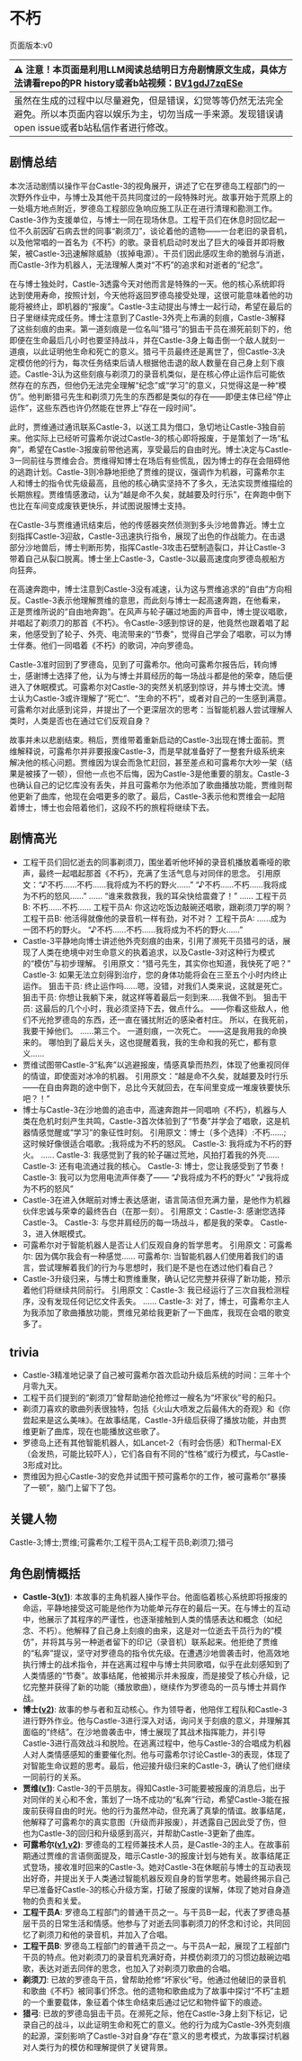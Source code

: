 # 不朽
页面版本:v0
 

| :warning: 注意！本页面是利用LLM阅读总结明日方舟剧情原文生成，具体方法请看repo的PR history或者b站视频：[BV1gdJ7zqESe](https://www.bilibili.com/video/BV1gdJ7zqESe/)         |
|:----------------------------|
| 虽然在生成的过程中以尽量避免，但是错误，幻觉等等仍然无法完全避免。所以本页面内容以娱乐为主，切勿当成一手来源。发现错误请open issue或者b站私信作者进行修改。|



## 剧情总结
本次活动剧情以操作平台Castle-3的视角展开，讲述了它在罗德岛工程部门的一次野外作业中，与博士及其他干员共同度过的一段特殊时光。故事开始于荒原上的一处塌方地点附近，罗德岛工程部应急响应施工队正在进行清理和勘测工作。Castle-3作为支援单位，与博士一同在现场休息。工程干员们在休息时回忆起一位不久前因矿石病去世的同事“剃须刀”，谈论着他的遗物——一台老旧的录音机，以及他常唱的一首名为《不朽》的歌。录音机启动时发出了巨大的噪音并即将散架，被Castle-3迅速解除威胁（拔掉电源）。干员们因此感叹生命的脆弱与消逝，而Castle-3作为机器人，无法理解人类对“不朽”的追求和对逝者的“纪念”。

在与博士独处时，Castle-3透露今天对他而言是特殊的一天。他的核心系统即将达到使用寿命，按照计划，今天他将返回罗德岛接受处理，这很可能意味着他的功能将被终止，即机器的“报废”。Castle-3主动提出与博士一起行动，希望在最后的日子里继续完成任务。博士注意到了Castle-3外壳上布满的刻痕，Castle-3解释了这些刻痕的由来。第一道刻痕是一位名叫“猎弓”的狙击干员在濒死前刻下的，他即便在生命最后几小时也要坚持战斗，并在Castle-3身上每击倒一个敌人就刻一道痕，以此证明他生命和死亡的意义。猎弓干员最终还是离世了，但Castle-3决定模仿他的行为，每次任务结束后请人根据他击退的敌人数量在自己身上刻下痕迹。Castle-3认为这些刻痕与剃须刀的录音机类似，是在核心停止运作后可能依然存在的东西，但他仍无法完全理解“纪念”或“学习”的意义，只觉得这是一种“模仿”。他判断猎弓先生和剃须刀先生的东西都是类似的存在——即便主体已经“停止运作”，这些东西也许仍然能在世界上“存在一段时间”。

此时，贾维通过通讯联系Castle-3，以送工具为借口，急切地让Castle-3独自前来。他实际上已经听可露希尔说过Castle-3的核心即将报废，于是策划了一场“私奔”，希望在Castle-3报废前带他逃离，享受最后的自由时光。博士决定与Castle-3一同前往与贾维会合。贾维得知博士在场后有些慌乱，因为博士的存在会阻碍他的逃跑计划。Castle-3则冷静地拒绝了贾维的提议，强调作为机器，可露希尔主人和博士的指令优先级最高，且他的核心确实坚持不了多久，无法实现贾维描绘的长期旅程。贾维情感激动，认为“越是命不久矣，就越要及时行乐”，在奔跑中倒下也比在车间变成废铁更快乐，并试图说服博士支持。

在Castle-3与贾维通讯结束后，他的传感器突然侦测到多头沙地兽靠近。博士立刻指挥Castle-3迎敌，Castle-3迅速执行指令，展现了出色的作战能力。在击退部分沙地兽后，博士判断形势，指挥Castle-3攻击石壁制造裂口，并让Castle-3带着自己从裂口脱离。博士坐上Castle-3，Castle-3以最高速度向罗德岛舰船方向狂奔。

在高速奔跑中，博士注意到Castle-3没有减速，认为这与贾维追求的“自由”方向相反。Castle-3表示他理解贾维的意思，而此刻与博士一起高速奔跑，在他看来，正是贾维所说的“自由地奔跑”。在风声与轮子碾过地面的声音中，博士提议唱歌，并唱起了剃须刀的那首《不朽》。令Castle-3感到惊讶的是，他竟然也跟着唱了起来，他感受到了轮子、外壳、电流带来的“节奏”，觉得自己学会了唱歌，可以为博士伴奏。他们一同唱着《不朽》的歌词，冲向罗德岛。

Castle-3准时回到了罗德岛，见到了可露希尔。他向可露希尔报告后，转向博士，感谢博士选择了他，认为与博士并肩经历的每一场战斗都是他的荣幸，随后便进入了休眠模式。可露希尔对Castle-3的突然关机感到惊讶，并与博士交流。博士认为Castle-3或许理解了“死亡”、“生命的不朽”，或者对自己的一生感到满意。可露希尔对此感到诧异，并提出了一个更深层次的思考：当智能机器人尝试理解人类时，人类是否也在通过它们反观自身？

故事并未以悲剧结束。稍后，贾维带着重新启动的Castle-3出现在博士面前。贾维解释说，可露希尔并非要报废Castle-3，而是早就准备好了一整套升级系统来解决他的核心问题。贾维因为误会而急忙赶回，甚至差点和可露希尔大吵一架（结果是被揍了一顿），但他一点也不后悔，因为Castle-3是他重要的朋友。Castle-3也确认自己的记忆库没有丢失，并且可露希尔为他添加了歌曲播放功能，贾维则帮他更新了曲库，他现在会唱更多的歌了。最后，Castle-3表示他和贾维会一起陪着博士，博士也会陪着他们，这段不朽的旅程将继续下去。
## 剧情高光
*   工程干员们回忆逝去的同事剃须刀，围坐着听他坏掉的录音机播放着嘶哑的歌声，最终一起唱起那首《不朽》，充满了生活气息与对同伴的思念。
    引用原文：“♪不朽......不朽......我将成为不朽的野火......”
    “♪不朽......不朽......我将成为不朽的怒风......”
    ......
    “谁来救救我，我的耳朵快给震聋了！”
    ......
    工程干员B: 不朽......不朽......
    工程干员A: 你这边吃饭边敲碗还唱歌，跟剃须刀学的啊？
    工程干员B: 他活得就像他的录音机一样有劲，对不对？
    工程干员A: ......成为一团不朽的野火。
    “♪不朽......不朽......我将成为不朽的野火......”
*   Castle-3平静地向博士讲述他外壳刻痕的由来，引用了濒死干员猎弓的话，展现了人类在绝境中对生命意义的执着追求，以及Castle-3对这种行为模式的“模仿”与初步理解。
    引用原文：“猎弓先生，其实你也知道，我快死了吧？”
    Castle-3: 如果无法立刻得到治疗，您的身体功能将会在三至五个小时内终止运作。
    狙击干员: 终止运作吗......嗯，没错，对我们人类来说，这就是死亡。
    狙击干员: 你想让我躺下来，就这样等着最后一刻到来......我做不到。
    狙击干员: 这最后的几个小时，我必须坚持下去，做点什么。
    ——你看这些敌人，他们不光抢罗德岛的东西，还一直在骚扰附近的感染者村庄。
    所以，在我死前，我要干掉他们。
    ......第三个。
    一道刻痕，一次死亡。
    ——这是我用我的命换来的。
    哪怕到了最后关头，这也提醒着我，我的生命和我的死亡，都有意义......
*   贾维试图带Castle-3“私奔”以逃避报废，情感真挚而热烈，体现了他重视同伴的情谊，即使面对冰冷的机器。
    引用原文：“越是命不久矣，就越要及时行乐——在自由奔跑的途中倒下，总比今天就回去，在车间里变成一堆废铁要快乐吧？！”
*   博士与Castle-3在沙地兽的追击中，高速奔跑并一同唱响《不朽》，机器与人类在危机时刻产生共鸣，Castle-3首次体验到了“节奏”并学会了唱歌，这是机器情感觉醒或“学习”的象征性时刻。
    引用原文：博士（多个选择）:不朽......;这时候好像很适合唱歌。;我将成为不朽的怒风。
    Castle-3: 我将成为不朽的野火。
    ......
    Castle-3: 我感觉到了我的轮子碾过荒地，风拍打着我的外壳......
    Castle-3: 还有电流通过我的核心。
    Castle-3: 博士，您让我感受到了节奏！
    Castle-3: 我可以为您用电流声伴奏了——
    “♪我将成为不朽的野火”
    “♪我将成为不朽的怒风”
*   Castle-3在进入休眠前对博士表达感谢，语言简洁但充满力量，是他作为机器伙伴忠诚与荣幸的最终告白（在那一刻）。
    引用原文：Castle-3: 感谢您选择Castle-3。
    Castle-3: 与您并肩经历的每一场战斗，都是我的荣幸。
    Castle-3，进入休眠模式。
*   可露希尔对于智能机器人是否让人们反观自身的哲学思考。
    引用原文：可露希尔: 因为偶尔我会有一种感觉......
    可露希尔: 当智能机器人们使用着我们的语言，尝试理解着我们的行为与思想时，我们是不是也在透过他们看自己？
*   Castle-3升级归来，与博士和贾维重聚，确认记忆完整并获得了新功能，预示着他们将继续共同前行。
    引用原文：Castle-3: 我已经运行了三次自我检测程序，没有发现任何记忆文件丢失。
    ......
    Castle-3: 对了，博士，可露希尔主人为我添加了歌曲播放功能，贾维兄弟给我更新了一下曲库，我现在会唱的歌变多了。
## trivia
*   Castle-3精准地记录了自己被可露希尔首次启动升级后系统的时间：三年十个月零九天。
*   工程干员们提到的“剃须刀”曾帮助迪伦抢修过一艘名为“坏家伙”号的船只。
*   剃须刀喜欢的歌曲列表很独特，包括《火山大喷发之后最伟大的奇观》和《你尝起来是这么美味》。在故事结尾，Castle-3升级后获得了播放功能，并由贾维更新了曲库，现在也能播放这些歌了。
*   罗德岛上还有其他智能机器人，如Lancet-2（有时会伤感）和Thermal-EX（会发热，可能比较吓人），它们各自有不同的“性格”或行为模式，与Castle-3形成对比。
*   贾维因为担心Castle-3的安危并试图干预可露希尔的工作，被可露希尔“暴揍了一顿”，脑门上留下了包。
## 关键人物
Castle-3;博士;贾维;可露希尔;工程干员A;工程干员B;剃须刀;猎弓
## 角色剧情概括
-   **Castle-3([v1](../chars/char_286_cast3.md))**: 本故事的主角机器人操作平台。他面临着核心系统即将报废的命运，平静地接受这可能是他作为功能单元存在的最后一天。在与博士的互动中，他展示了其程序的严谨性，也逐渐接触到人类的情感表达和概念（如纪念、不朽）。他解释了自己身上刻痕的由来，这是对一位逝去干员行为的“模仿”，并将其与另一种逝者留下的印记（录音机）联系起来。他拒绝了贾维的“私奔”提议，坚守对罗德岛的指令优先级。在遭遇沙地兽袭击时，他高效地执行博士的战术指令，并在逃离过程中与博士共同歌唱，似乎在此刻感知到了人类情感的“节奏”。故事结尾，他被揭示并未报废，而是接受了核心升级，记忆完整并获得了新的功能（播放歌曲），继续作为罗德岛的一员与博士并肩作战。
-   **博士([v2](../char_v3/extended_char_bo_shi.md))**: 故事的参与者和互动核心。作为领导者，他陪伴工程队和Castle-3进行野外作业。他与Castle-3进行深入对话，询问关于刻痕的意义，并理解其面临的“终结”。在沙地兽袭击中，博士展现了其战术指挥能力，并引导Castle-3进行高效战斗和脱险。在逃离过程中，他与Castle-3的合唱成为机器人对人类情感感知的重要催化剂。他与可露希尔讨论Castle-3的表现，体现了对智能生命议题的思考。最后，他迎接升级归来的Castle-3，确认了他们继续一同前行的关系。
-   **贾维([v1](../chars/char_349_chiave.md))**: Castle-3的干员朋友。得知Castle-3可能要被报废的消息后，出于对同伴的关心和不舍，策划了一场不成功的“私奔”行动，希望Castle-3能在报废前获得自由的时光。他的行为虽然冲动，但充满了真挚的情谊。故事结尾，他解释了可露希尔的真实意图（升级而非报废），并透露自己因此受了伤，但也为Castle-3的回归和升级感到高兴，并帮助Castle-3更新了曲库。
-   **可露希尔([v1](../chars/extended_char_ke_lu_xi_er.md),[v2](../char_v3/extended_char_ke_lu_xi_er.md))**: 罗德岛的工程师兼技术人员，是Castle-3的主人。在故事前期通过贾维的言语侧面提及，暗示Castle-3的报废计划与她有关。故事结尾正式登场，接收准时回来的Castle-3。她对Castle-3在休眠前与博士的互动表现出好奇，并提出关于人类通过智能机器反观自身的哲学思考。她最终揭示自己早已准备好Castle-3的核心升级方案，打破了报废的误解，体现了她对自身造物的负责和关爱。
-   **工程干员A**: 罗德岛工程部门的普通干员之一。与干员B一起，代表了罗德岛基层干员的日常生活和情感。他参与了对逝去同事剃须刀的怀念和讨论，共同回忆了剃须刀和他的录音机，并加入了合唱。
-   **工程干员B**: 罗德岛工程部门的普通干员之一。与干员A一起，展现了工程部门干员的特点。他对剃须刀的录音机充满好奇，并模仿剃须刀的习惯边敲碗边唱歌，表达对逝去同伴的思念，也加入了对剃须刀歌曲的合唱。
-   **剃须刀**: 已故的罗德岛干员，曾帮助抢修“坏家伙”号。他通过他破旧的录音机和歌曲《不朽》被同事们怀念。他的遗物和歌曲成为了故事中探讨“不朽”主题的一个重要载体，象征着个体生命结束后通过记忆和物件留下的痕迹。
-   **猎弓**: 已故的罗德岛狙击干员。在濒死之际，他在Castle-3身上刻下标记，记录自己的战斗，以此证明生命和死亡的意义。他的行为成为Castle-3外壳刻痕的起源，深刻影响了Castle-3对自身“存在”意义的思考模式，为故事探讨机器对人类行为的模仿和理解提供了关键背景。